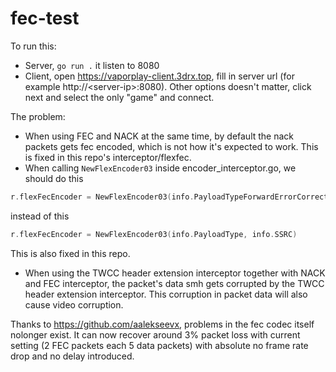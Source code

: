 # fec-test

To run this:
- Server, `go run .` it listen to 8080
- Client, open https://vaporplay-client.3drx.top, fill in server url (for example http://\<server-ip\>:8080). Other options doesn't matter, click next and select the only "game" and connect.

The problem:
- When using FEC and NACK at the same time, by default the nack packets gets fec encoded, which is not how it's expected to work. This is fixed in this repo's interceptor/flexfec.
- When calling `NewFlexEncoder03` inside encoder_interceptor.go, we should do this
```go
r.flexFecEncoder = NewFlexEncoder03(info.PayloadTypeForwardErrorCorrection, info.SSRCForwardErrorCorrection)
```
instead of this
```go
r.flexFecEncoder = NewFlexEncoder03(info.PayloadType, info.SSRC)
```
This is also fixed in this repo.
- When using the TWCC header extension interceptor together with NACK and FEC interceptor, the packet's data smh gets corrupted by the TWCC header extension interceptor. This corruption in packet data will also cause video corruption.

Thanks to https://github.com/aalekseevx, problems in the fec codec itself nolonger exist. It can now recover around 3% packet loss with current setting (2 FEC packets each 5 data packets) with absolute no frame rate drop and no delay introduced.
